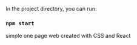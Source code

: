 
In the project directory, you can run:

### `npm start`

simple one page web created with CSS and React

